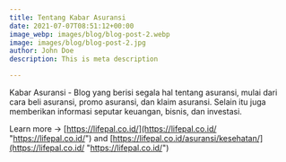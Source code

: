 ```yaml
---
title: Tentang Kabar Asuransi
date: 2021-07-07T08:51:12+00:00
image_webp: images/blog/blog-post-2.webp
image: images/blog/blog-post-2.jpg
author: John Doe
description: This is meta description

---
```

Kabar Asuransi - Blog yang berisi segala hal tentang asuransi, mulai dari cara beli asuransi, promo asuransi, dan klaim asuransi. Selain itu juga memberikan informasi seputar keuangan, bisnis, dan investasi.

Learn more -> [https://lifepal.co.id/](https://lifepal.co.id/ "https://lifepal.co.id/") and [https://lifepal.co.id/asuransi/kesehatan/](https://lifepal.co.id/ "https://lifepal.co.id/")